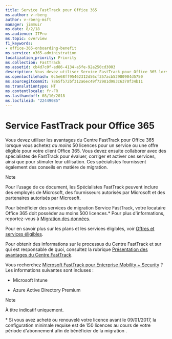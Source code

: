 ```yaml
---
title: Service FastTrack pour Office 365
ms.author: v-rberg
author: v-rberg-msft
manager: jimmuir
ms.date: 8/2/18
ms.audience: ITPro
ms.topic: overview
f1_keywords:
- office-365-onboarding-benefit
ms.service: o365-administration
localization_priority: Priority
ms.collection: FastTrack
ms.assetid: cb4d7c0f-ad86-4134-a5fe-92a250cd3003
description: Vous devez utiliser Service FastTrack pour Office 365 lorsque vous achetez au moins 50 licences pour un service ou un plan éligible pour votre client Office 365. Vous devez ensuite collaborer avec des spécialistes de FastTrack pour évaluer, corriger et activer ces services, ainsi que pour stimuler leur utilisation. Ces spécialistes fournissent également des conseils en matière de migration.
ms.openlocfilehash: 0c5e68ff95462312d56cf357acb52980904d5750
ms.sourcegitcommit: 7865f572bf312a6ec49f72981d983c6370f34b11
ms.translationtype: HT
ms.contentlocale: fr-FR
ms.lasthandoff: 08/10/2018
ms.locfileid: "22449085"
---
```

# <a name="fasttrack-center-benefit-for-office-365"></a>Service FastTrack pour Office 365

Vous devez utiliser les avantages du Centre FastTrack pour Office 365 lorsque vous achetez *au moins* 50 licences pour un service ou une offre éligible pour votre client Office 365. Vous devez ensuite collaborer avec des spécialistes de FastTrack pour évaluer, corriger et activer ces services, ainsi que pour stimuler leur utilisation. Ces spécialistes fournissent également des conseils en matière de migration. 
  
> [!NOTE]
> Pour l’usage de ce document, les Spécialistes FastTrack peuvent inclure des employés de Microsoft, des fournisseurs autorisés par Microsoft et des partenaires autorisés par Microsoft. 
  
Pour bénéficier des services de migration Service FastTrack, votre locataire Office 365 doit posséder au moins 500 licences.\* Pour plus d'informations, reportez-vous à [Migration des données](data-migration.md).
  
Pour en savoir plus sur les plans et les services éligibles, voir [Offres et services éligibles](eligible-services-and-plans.md).
  
Pour obtenir des informations sur le processus du Centre FastTrack et sur qui est responsable de quoi, consultez la rubrique [Présentation des avantages du Centre FastTrack](fasttrack-benefit-overview.md).
  
Vous recherchez [Microsoft FastTrack pour Enterprise Mobility + Security](https://go.microsoft.com/fwlink/?linkid=2005312) ? Les informations suivantes sont incluses :
  
- Microsoft Intune
    
- Azure Active Directory Premium 
    
> [!NOTE]
> À titre indicatif uniquement. 
  
\* Si vous avez acheté ou renouvelé votre licence avant le 09/01/2017, la configuration minimale requise est de 150 licences au cours de votre période d'abonnement afin de bénéficier de la migration .
  

 